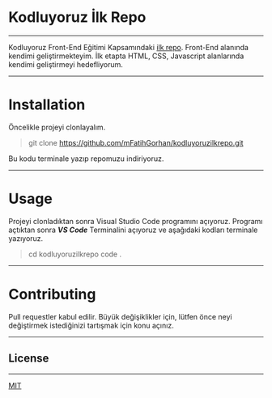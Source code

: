 # Kodluyoruz İlk Repo

---
Kodluyoruz Front-End Eğitimi Kapsamındaki [ilk repo](https://www.patika.dev). Front-End alanında kendimi geliştirmekteyim. İlk etapta HTML, CSS, Javascript alanlarında kendimi geliştirmeyi hedefliyorum.

---
# Installation

Öncelikle projeyi clonlayalım.

> git clone https://github.com/mFatihGorhan/kodluyoruzilkrepo.git

Bu kodu terminale yazıp repomuzu indiriyoruz.

---

# Usage 

Projeyi clonladıktan sonra Visual Studio Code programını açıyoruz. Programı açtıktan sonra ***VS Code*** Terminalini açıyoruz ve aşağıdaki kodları terminale yazıyoruz.

> cd kodluyoruzilkrepo
> code .

---

# Contributing

Pull requestler kabul edilir. Büyük değişiklikler için, lütfen önce neyi değiştirmek istediğinizi tartışmak için konu açınız.

---
## License
---

[MIT](https://choosealicense.com/licenses/mit/)

